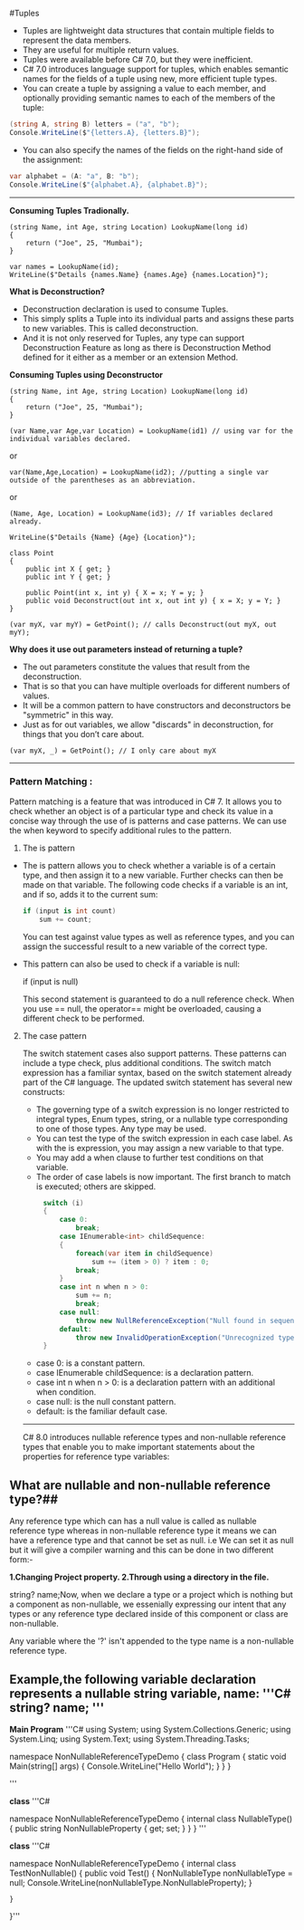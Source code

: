 #Tuples
- Tuples are lightweight data structures that contain multiple fields to represent the data members. 
- They are useful for multiple return values.
- Tuples were available before C# 7.0, but they were inefficient.
- C# 7.0 introduces language support for tuples, which enables semantic names for the fields of a tuple using new, more efficient tuple types.
- You can create a tuple by assigning a value to each member, and optionally providing semantic names to each of the members of the tuple:
```csharp
(string A, string B) letters = ("a", "b");
Console.WriteLine($"{letters.A}, {letters.B}");
```
- You can also specify the names of the fields on the right-hand side of the assignment:
```csharp
var alphabet = (A: "a", B: "b");
Console.WriteLine($"{alphabet.A}, {alphabet.B}");
```
***
**Consuming Tuples Tradionally.**

```
(string Name, int Age, string Location) LookupName(long id)
{
    return ("Joe", 25, "Mumbai");
}

var names = LookupName(id);
WriteLine($"Details {names.Name} {names.Age} {names.Location}");
```

**What is Deconstruction?**
- Deconstruction declaration is used to consume Tuples.
- This simply splits a Tuple into its individual parts and assigns these parts to new variables. This is called deconstruction.
- And it is not only reserved for Tuples, any type can support Deconstruction Feature as long as there is Deconstruction Method defined for it either as a member or an extension Method.

**Consuming Tuples using Deconstructor**
```
(string Name, int Age, string Location) LookupName(long id)
{
    return ("Joe", 25, "Mumbai");
}
```
```
(var Name,var Age,var Location) = LookupName(id1) // using var for the individual variables declared.
```
or
```
var(Name,Age,Location) = LookupName(id2); //putting a single var outside of the parentheses as an abbreviation.
```
or
```
(Name, Age, Location) = LookupName(id3); // If variables declared already.
```
```
WriteLine($"Details {Name} {Age} {Location}");
```

```
class Point
{
    public int X { get; }
    public int Y { get; }

    public Point(int x, int y) { X = x; Y = y; }
    public void Deconstruct(out int x, out int y) { x = X; y = Y; }
}

(var myX, var myY) = GetPoint(); // calls Deconstruct(out myX, out myY);
```

**Why does it use out parameters instead of returning a tuple?** 
- The out parameters constitute the values that result from the deconstruction.
- That is so that you can have multiple overloads for different numbers of values.
- It will be a common pattern to have constructors and deconstructors be "symmetric" in this way.
- Just as for out variables, we allow "discards" in deconstruction, for things that you don’t care about.

```
(var myX, _) = GetPoint(); // I only care about myX
```
***
### Pattern Matching :
Pattern matching is a feature that was introduced in C# 7. It allows you to check whether an object is of a particular 
type and check its value in a concise way through the use of is patterns and case patterns. We can use the when keyword to specify additional rules to the pattern.

1. The is pattern

* The is pattern allows you to check whether a variable is of a certain type, and then assign it to a new variable.
Further checks can then be made on that variable. The following code checks if a variable is an int, and if so, adds it to the current sum:
   ``` C#
   if (input is int count)
       sum += count;
   ```   
   You can test against value types as well as reference types, and you can assign the successful result to a new variable of the correct type. 

* This pattern can also be used to check if a variable is null:

     if (input is null)

     This second statement is guaranteed to do a null reference check. When you use == null, the operator== might be overloaded, causing a different check to be performed.

2. The case pattern

    The switch statement cases also support patterns. These patterns can include a type check, plus additional conditions.
    The switch match expression has a familiar syntax, based on the switch statement already part of the C# language. The updated switch statement has several new constructs:
    * The governing type of a switch expression is no longer restricted to integral types, Enum types, string, or a nullable type corresponding to one of those types. Any type may be used.
    * You can test the type of the switch expression in each case label. As with the is expression, you may assign a new variable to that type.
    * You may add a when clause to further test conditions on that variable.
    * The order of case labels is now important. The first branch to match is executed; others are skipped.

   ``` csharp
        switch (i)
        {
            case 0:
                break;
            case IEnumerable<int> childSequence:
            {
                foreach(var item in childSequence)
                    sum += (item > 0) ? item : 0;
                break;
            }
            case int n when n > 0:
                sum += n;
                break;
            case null:
                throw new NullReferenceException("Null found in sequence");
            default:
                throw new InvalidOperationException("Unrecognized type");
        }
    ```
    - case 0: is a constant pattern.
    - case IEnumerable<int> childSequence: is a declaration pattern.
    - case int n when n > 0: is a declaration pattern with an additional when condition.
    - case null: is the null constant pattern.
    - default: is the familiar default case.   
    ***
    C# 8.0 introduces nullable reference types and non-nullable reference types that enable you to make important statements
about the properties for reference type variables:

## What are nullable and non-nullable reference type?##
Any reference type which can has a null value is called as nullable reference type 
whereas in non-nullable reference type it means we can have a reference type and that cannot be set as null. 
i.e We can set it as null but it will give a compiler warning and this can be done in two different form:-

**1.Changing Project property.
  2.Through using a directory in the file.**

string? name;Now, when we declare a type or a project which is nothing but a component as non-nullable, we essenially expressing our intent that any types or any reference type declared inside of this component or class are non-nullable. 

Any variable where the '?' isn't appended to the type name is a non-nullable reference type.

 **Example,the following variable declaration represents a nullable string variable, name:**
'''C#
string? name;
'''
---
**Main Program**
'''C#
using System;
using System.Collections.Generic;
using System.Linq;
using System.Text;
using System.Threading.Tasks;

namespace NonNullableReferenceTypeDemo
{
    class Program
    {
        static void Main(string[] args)
        {
            Console.WriteLine("Hello World");
        }
    }
}

'''

**class**
'''C#

namespace NonNullableReferenceTypeDemo
{
	internal class NullableType()
	{
		public string NonNullableProperty { get; set; }
	}
}
'''

**class**
'''C#


namespace NonNullableReferenceTypeDemo
{
	internal class TestNonNullable()
	{
		public void Test()
        {
        NonNullableType nonNullableType = null;
        Console.WriteLine(nonNullableType.NonNullableProperty);
        }

    }
}'''

